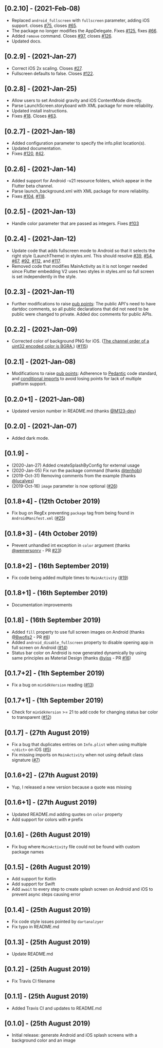 ## [0.2.10] - (2021-Feb-08)

* Replaced `android_fullscreen` with `fullscreen` parameter, adding iOS support. closes [#75](https://github.com/jonbhanson/flutter_native_splash/issues/75), closes [#65](https://github.com/jonbhanson/flutter_native_splash/issues/65).
* The package no longer modifies the AppDelegate.  Fixes [#125](https://github.com/jonbhanson/flutter_native_splash/issues/125), fixes [#66](https://github.com/jonbhanson/flutter_native_splash/issues/66).
* Added `remove` command.  Closes [#97](https://github.com/jonbhanson/flutter_native_splash/issues/97), closes [#126](https://github.com/jonbhanson/flutter_native_splash/issues/126).
* Updated docs.

## [0.2.9] - (2021-Jan-27)

* Correct iOS 2x scaling. Closes [#27](https://github.com/jonbhanson/flutter_native_splash/issues/27).
* Fullscreen defaults to false.  Closes [#122](https://github.com/jonbhanson/flutter_native_splash/issues/122).

## [0.2.8] - (2021-Jan-25)

* Allow users to set Android gravity and iOS ContentMode directly. 
* Parse LaunchScreen.storyboard with XML package for more reliability.  
* Updated install instructions.  
* Fixes [#18](https://github.com/jonbhanson/flutter_native_splash/issues/18). Closes [#63](https://github.com/jonbhanson/flutter_native_splash/pull/63).

## [0.2.7] - (2021-Jan-18)

* Added configuration parameter to specify the info.plist location(s). 
* Updated documentation.  
* Fixes [#120](https://github.com/jonbhanson/flutter_native_splash/issues/120), [#42](https://github.com/jonbhanson/flutter_native_splash/issues/42).

## [0.2.6] - (2021-Jan-14)

* Added support for Android -v21 resource folders, which appear in the Flutter beta channel.  
* Parse launch_background.xml with XML package for more reliability.  
* Fixes [#104](https://github.com/jonbhanson/flutter_native_splash/issues/104), [#118](https://github.com/jonbhanson/flutter_native_splash/issues/118).


## [0.2.5] - (2021-Jan-13)

* Handle color parameter that are passed as integers.  Fixes [#103](https://github.com/jonbhanson/flutter_native_splash/issues/103)

## [0.2.4] - (2021-Jan-12)

* Update code that adds fullscreen mode to Android so that it selects the right style (LaunchTheme) in styles.xml.  This should resolve [#39](https://github.com/jonbhanson/flutter_native_splash/issues/39), [#54](https://github.com/jonbhanson/flutter_native_splash/issues/54), [#67](https://github.com/jonbhanson/flutter_native_splash/issues/67), [#92](https://github.com/jonbhanson/flutter_native_splash/issues/92), [#112](https://github.com/jonbhanson/flutter_native_splash/issues/112), and [#117](https://github.com/jonbhanson/flutter_native_splash/issues/117).  
* Removed code that modifies MainActivity as it is not longer needed since Flutter embedding V2 uses two styles in styles.xml so full screen is set independently in the style.

## [0.2.3] - (2021-Jan-11)

* Further modifications to raise [pub points](https://pub.dev/help/scoring): The 
public API's need to have dartdoc comments, so all public declarations that did not
need to be public were changed to private.  Added doc comments for public APIs. 

## [0.2.2] - (2021-Jan-09)

* Corrected color of background PNG for iOS.  ([The channel order of a uint32 encoded color is BGRA.](https://pub.dev/documentation/image/latest/image/Color/fromRgb.html)) ([#115](https://github.com/jonbhanson/flutter_native_splash/issues/115))

## [0.2.1] - (2021-Jan-08)

* Modifications to raise [pub points](https://pub.dev/help/scoring): Adherence to [Pedantic](https://pub.dev/packages/pedantic) code standard, and [conditional imports](https://dart.dev/guides/libraries/create-library-packages#conditionally-importing-and-exporting-library-files) to avoid losing points for lack of multiple platform support.

## [0.2.0+1] - (2021-Jan-08)

* Updated version number in README.md (thanks [@M123-dev](https://github.com/M123-dev))

## [0.2.0] - (2021-Jan-07)

* Added dark mode.

## [0.1.9] - 

* (2020-Jan-27) Added createSplashByConfig for external usage
* (2020-Jan-05) Fix run the package command (thanks [@tenhobi](https://github.com/tenhobi))
* (2019-Oct-31) Removing comments from the example (thanks [@lucalves](https://github.com/lucalves))
* (2019-Oct-16) `image` parameter is now optional ([#26](https://github.com/jonbhanson/flutter_native_splash/issues/26))

## [0.1.8+4] - (12th October 2019)

* Fix bug on RegEx preventing `package` tag from being found in `AndroidManifest.xml` ([#25](https://github.com/jonbhanson/flutter_native_splash/issues/25))

## [0.1.8+3] - (4th October 2019)

* Prevent unhandled int exception in `color` argument (thanks [@wemersonrv](https://github.com/wemersonrv) - PR [#23](https://github.com/jonbhanson/flutter_native_splash/pull/23))

## [0.1.8+2] - (16th September 2019)

* Fix code being added multiple times to `MainActivity` ([#19](https://github.com/jonbhanson/flutter_native_splash/issues/19))

## [0.1.8+1] - (16th September 2019)

* Documentation improvements

## [0.1.8] - (16th September 2019)

* Added `fill` property to use full screen images on Android (thanks [@Bwofls2](https://github.com/Bwolfs2) - PR [#8](https://github.com/jonbhanson/flutter_native_splash/pull/8)) 
* Added `android_disable_fullscreen` property to disable opening app in full screen on Android ([#14](https://github.com/jonbhanson/flutter_native_splash/issues/14))
* Status bar color on Android is now generated dynamically by using same principles as Material Design (thanks [@yiss](https://github.com/yiss) - PR [#16](https://github.com/jonbhanson/flutter_native_splash/pull/16))

## [0.1.7+2] - (1th September 2019)

* Fix a bug on `minSdkVersion` reading ([#13](https://github.com/jonbhanson/flutter_native_splash/issues/13))

## [0.1.7+1] - (1th September 2019)

* Check for `minSdkVersion` >= 21 to add code for changing status bar color to transparent ([#12](https://github.com/jonbhanson/flutter_native_splash/issues/12))

## [0.1.7] - (27th August 2019)

* Fix a bug that duplicates entries on `Info.plist` when using multiple `</dict>` on iOS ([#5](https://github.com/jonbhanson/flutter_native_splash/issues/5))
* Fix missing imports on `MainActivity` when not using default class signature ([#7](https://github.com/jonbhanson/flutter_native_splash/issues/7))

## [0.1.6+2] - (27th August 2019)

* Yup, I released a new version because a quote was missing

## [0.1.6+1] - (27th August 2019)

* Updated README.md adding quotes on `color` property
* Add support for colors with `#` prefix

## [0.1.6] - (26th August 2019)

* Fix bug where `MainActivity` file could not be found with custom package names

## [0.1.5] - (26th August 2019)

* Add support for Kotlin
* Add support for Swift
* Add `await` to every step to create splash screen on Android and iOS to prevent async steps causing error

## [0.1.4] - (25th August 2019)

* Fix code style issues pointed by `dartanalzyer`
* Fix typo in README.md

## [0.1.3] - (25th August 2019)

* Update README.md

## [0.1.2] - (25th August 2019)

* Fix Travis CI filename


## [0.1.1] - (25th August 2019)

* Added Travis CI and updates to README.md


## [0.1.0] - (25th August 2019)

* Initial release: generate Android and iOS splash screens with a background color and an image
